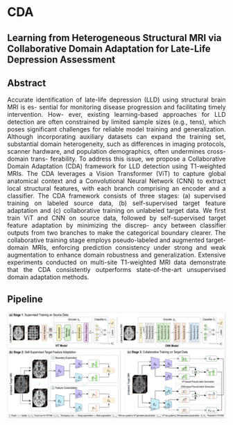 # CDA

## Learning from Heterogeneous Structural MRI via Collaborative Domain Adaptation for Late-Life Depression Assessment

## Abstract
<div align="justify">

Accurate identification of late-life depression (LLD) using structural brain MRI is es-
sential for monitoring disease progression and facilitating timely intervention. How-
ever, existing learning-based approaches for LLD detection are often constrained by
limited sample sizes (e.g., tens), which poses significant challenges for reliable model
training and generalization. Although incorporating auxiliary datasets can expand the
training set, substantial domain heterogeneity, such as differences in imaging protocols,
scanner hardware, and population demographics, often undermines cross-domain trans-
ferability. To address this issue, we propose a Collaborative Domain Adaptation (CDA)
framework for LLD detection using T1-weighted MRIs. The CDA leverages a Vision
Transformer (ViT) to capture global anatomical context and a Convolutional Neural
Network (CNN) to extract local structural features, with each branch comprising an
encoder and a classifier. The CDA framework consists of three stages: (a) supervised
training on labeled source data, (b) self-supervised target feature adaptation and (c)
collaborative training on unlabeled target data. We first train ViT and CNN on source
data, followed by self-supervised target feature adaptation by minimizing the discrep-
ancy between classifier outputs from two branches to make the categorical boundary
clearer. The collaborative training stage employs pseudo-labeled and augmented target-
domain MRIs, enforcing prediction consistency under strong and weak augmentation
to enhance domain robustness and generalization. Extensive experiments conducted on
multi-site T1-weighted MRI data demonstrate that the CDA consistently outperforms
state-of-the-art unsupervised domain adaptation methods.

</div>

## Pipeline
![Pipeline 图](images/fig1_v6.png)



